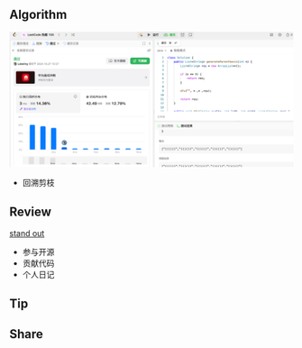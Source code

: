 ## Algorithm

![算法](../../images/temp/sisyphus-2024-10-27-lc.png)

- 回溯剪枝


## Review

[stand out](https://dev.to/buildwebcrumbs/creating-a-personal-brand-how-to-sell-yourself-as-a-developer-52po?ref=dailydev)

- 参与开源
- 贡献代码
- 个人日记

## Tip

## Share
